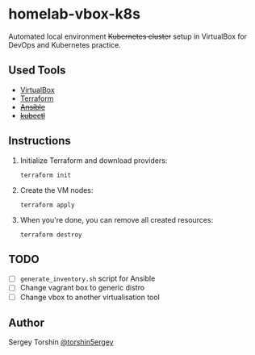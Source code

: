 # homelab-vbox-k8s

Automated local environment ~~Kubernetes cluster~~ setup in VirtualBox for DevOps and Kubernetes practice.

## Used Tools

- [VirtualBox](https://www.virtualbox.org/wiki/Downloads)
- [Terraform](https://www.terraform.io/downloads.html)
- ~~[Ansible]()~~
- ~~[kubectl]()~~

## Instructions
1. Initialize Terraform and download providers:
    ```
    terraform init
    ```
2. Create the VM nodes:
    ```
    terraform apply
    ```
3. When you're done, you can remove all created resources:
    ```
    terraform destroy
    ```

## TODO

- [ ] `generate_inventory.sh` script for Ansible
- [ ] Change vagrant box to generic distro
- [ ] Change vbox to another virtualisation tool

## Author
Sergey Torshin [@torshin5ergey](https://github.com/torshin5ergey)
